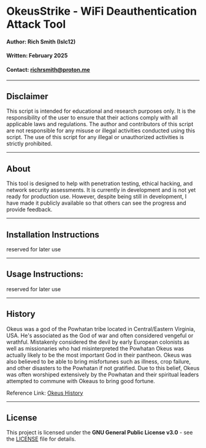 # OkeusStrike - WiFi Deauthentication Attack Tool

#### Author: Rich Smith (Islc12)

#### Written: February 2025

#### Contact: richrsmith@proton.me

-------------------------------------------------------------------------------------------------------------------------------------------

## Disclaimer

This script is intended for educational and research purposes only. It is the responsibility of the user to ensure that their actions
comply with all applicable laws and regulations. The author and contributors of this script are not responsible for any misuse or illegal
activities conducted using this script. The use of this script for any illegal or unauthorized activities is strictly prohibited.

-------------------------------------------------------------------------------------------------------------------------------------------

## About

This tool is designed to help with penetration testing, ethical hacking, and network security assessments. It is currently in development
and is not yet ready for production use. However, despite being still in development, I have made it publicly available so that others can
see the progress and provide feedback.

-------------------------------------------------------------------------------------------------------------------------------------------

## Installation Instructions

reserved for later use

-------------------------------------------------------------------------------------------------------------------------------------------

## Usage Instructions:

reserved for later use

-------------------------------------------------------------------------------------------------------------------------------------------

## History

Okeus was a god of the Powhatan tribe located in Central/Eastern Virginia, USA. He's associated as the God of war and often considered
vengeful or wrathful. Mistakenly considered the devil by early European colonists as well as missionaries who had misinterpreted the
Powhatan Okeus was actually likely to be the most important God in their pantheon. Okeus was also believed to be able to bring misfortunes
such as illness, crop failure, and other disasters to the Powhatan if not gratified. Due to this belief, Okeus was often worshiped
extensively by the Powhatan and their spiritual leaders attempted to commune with Okeaus to bring good fortune.

Reference Link: [Okeus History](https://en.wikipedia.org/wiki/Okeus)

-------------------------------------------------------------------------------------------------------------------------------------------

## License
This project is licensed under the **GNU General Public License v3.0** - see the [LICENSE](LICENSE) file for details.
